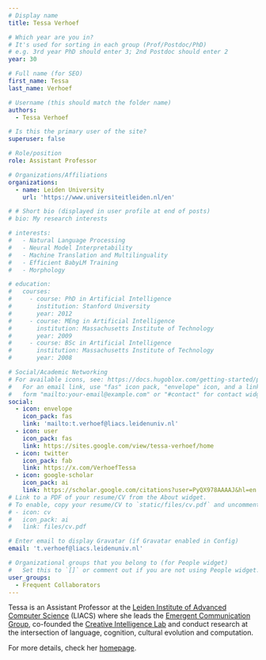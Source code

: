 ```yaml
---
# Display name
title: Tessa Verhoef

# Which year are you in?
# It's used for sorting in each group (Prof/Postdoc/PhD)
# e.g. 3rd year PhD should enter 3; 2nd Postdoc should enter 2
year: 30

# Full name (for SEO)
first_name: Tessa
last_name: Verhoef

# Username (this should match the folder name)
authors:
  - Tessa Verhoef

# Is this the primary user of the site?
superuser: false

# Role/position
role: Assistant Professor

# Organizations/Affiliations
organizations:
  - name: Leiden University
    url: 'https://www.universiteitleiden.nl/en'

# # Short bio (displayed in user profile at end of posts)
# bio: My research interests 

# interests:
#   - Natural Language Processing
#   - Neural Model Interpretability
#   - Machine Translation and Multilinguality
#   - Efficient BabyLM Training
#   - Morphology

# education:
#   courses:
#     - course: PhD in Artificial Intelligence
#       institution: Stanford University
#       year: 2012
#     - course: MEng in Artificial Intelligence
#       institution: Massachusetts Institute of Technology
#       year: 2009
#     - course: BSc in Artificial Intelligence
#       institution: Massachusetts Institute of Technology
#       year: 2008

# Social/Academic Networking
# For available icons, see: https://docs.hugoblox.com/getting-started/page-builder/#icons
#   For an email link, use "fas" icon pack, "envelope" icon, and a link in the
#   form "mailto:your-email@example.com" or "#contact" for contact widget.
social:
  - icon: envelope
    icon_pack: fas
    link: 'mailto:t.verhoef@liacs.leidenuniv.nl'
  - icon: user
    icon_pack: fas
    link: https://sites.google.com/view/tessa-verhoef/home
  - icon: twitter
    icon_pack: fab
    link: https://x.com/VerhoefTessa
  - icon: google-scholar
    icon_pack: ai
    link: https://scholar.google.com/citations?user=PyQX978AAAAJ&hl=en
# Link to a PDF of your resume/CV from the About widget.
# To enable, copy your resume/CV to `static/files/cv.pdf` and uncomment the lines below.
# - icon: cv
#   icon_pack: ai
#   link: files/cv.pdf

# Enter email to display Gravatar (if Gravatar enabled in Config)
email: 't.verhoef@liacs.leidenuniv.nl'

# Organizational groups that you belong to (for People widget)
#   Set this to `[]` or comment out if you are not using People widget.
user_groups:
  - Frequent Collaborators
---
```


Tessa is an Assistant Professor at the [Leiden Institute of Advanced Computer Science](https://liacs.leidenuniv.nl/) (LIACS) where she leads the [Emergent Communication Group](https://sites.google.com/view/tessa-verhoef/group), co-founded the [Creative Intelligence Lab](https://cil.universiteitleiden.nl/) and conduct research at the intersection of language, cognition, cultural evolution and computation. 


For more details, check her [homepage](https://yevgen.web.rug.nl/index.html).
